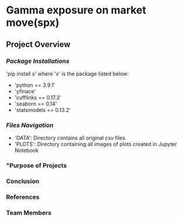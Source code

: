 # Gamma exposure on market move(spx)

## **Project Overview**

### *Package Installations*
'pip install x' where 'x' is the package listed below:
* 'python == 3.9.1'
* 'yfinace'
* 'cufflinks == 0.17.3'
* 'seaborn == 0.14'
* 'statsmodels == 0.13.2'

###  *Files Navigation*
* 'DATA': Directory contains all original csv files
* 'PLOTS':  Directory containing all images of plots created in Jupyter Notebook

### "Purpose of Projects

### Conclusion 

### References 

### Team Members
